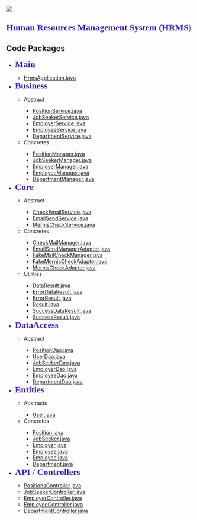 <img src="https://r.resimlink.com/3tyD.png"></img> 

<h2><font face="tahoma" size="5" color="#361ad6"> Human Resources Management System (HRMS) </font></h2>

<h2>Code Packages</h2>

<ul>
    <li><b><font face="tahoma" size="5" color="#361ad6"> Main </font></b></li>
        <ul>
            <li><a  target=”#361ad6” href='https://github.com/tubaaktas/HRMS/blob/master/src/main/java/kodlamaio/hrms/HrmsApplication.java'> HrmsApplication.java </a></li>
        </ul>
    <li><b><font face="tahoma" size="5" color="#361ad6"> Business </font></b></li>
        <ul>
            <li>Abstract</li>
                <ul>
                    <li><a target=”#361ad6” href="https://github.com/tubaaktas/HRMS/blob/master/src/main/java/kodlamaio/hrms/business/abstracts/PositionService.java">PositionService.java</a></li>
                    <li><a target=”#361ad6” href="https://github.com/tubaaktas/HRMS/blob/master/src/main/java/kodlamaio/hrms/business/abstracts/JobSeekerService.java">JobSeekerService.java</a></li>
                    <li><a target=”#361ad6” href="https://github.com/tubaaktas/HRMS/blob/master/src/main/java/kodlamaio/hrms/business/abstracts/EmployerService.java">EmployerService.java</a></li>
                    <li><a target=”#361ad6” href="https://github.com/tubaaktas/HRMS/blob/master/src/main/java/kodlamaio/hrms/business/abstracts/EmployeeService.java">EmployeeService.java</a></li>
                    <li><a target=”#361ad6” href="https://github.com/tubaaktas/HRMS/blob/master/src/main/java/kodlamaio/hrms/business/abstracts/DepartmentService.java">DepartmentService.java</a></li>
                </ul>
            <li>Concretes</li>
                <ul>
                    <li><a target=”#361ad6” href="https://github.com/tubaaktas/HRMS/blob/master/src/main/java/kodlamaio/hrms/business/concretes/PositionManager.java">PositionManager.java</a></li>
                    <li><a target=”#361ad6” href="https://github.com/tubaaktas/HRMS/blob/master/src/main/java/kodlamaio/hrms/business/concretes/JobSeekerManager.java">JobSeekerManager.java</a></li>
                    <li><a target=”#361ad6” href="https://github.com/tubaaktas/HRMS/blob/master/src/main/java/kodlamaio/hrms/business/concretes/EmployerManager.java">EmployerManager.java</a></li>
                    <li><a target=”#361ad6” href="https://github.com/tubaaktas/HRMS/blob/master/src/main/java/kodlamaio/hrms/business/concretes/EmployeeManager.java">EmployeeManager.java</a></li>
                    <li><a target=”#361ad6” href="https://github.com/tubaaktas/HRMS/blob/master/src/main/java/kodlamaio/hrms/business/concretes/DepartmentManager.java">DepartmentManager.java</a></li>
                </ul>
        </ul>
    <li><b><font face="tahoma" size="5" color="#361ad6"> Core </font></b></li>
    <ul>
        <li>Abstract</li>
        <ul>
            <li><a target=”#361ad6” href="https://github.com/tubaaktas/HRMS/blob/master/src/main/java/kodlamaio/hrms/core/abstracts/CheckEmailService.java">CheckEmailService.java</a></li>
            <li><a target=”#361ad6” href="https://github.com/tubaaktas/HRMS/blob/master/src/main/java/kodlamaio/hrms/core/abstracts/EmailSendService.java">EmailSendService.java</a></li>
            <li><a target=”#361ad6” href="https://github.com/tubaaktas/HRMS/blob/master/src/main/java/kodlamaio/hrms/core/abstracts/MernisCheckService.java">MernisCheckService.java</a></li>
        </ul>
        <li>Concretes</li>
        <ul>
            <li><a target=”#361ad6” href="https://github.com/tubaaktas/HRMS/blob/master/src/main/java/kodlamaio/hrms/core/concretes/CheckMailManager.java">CheckMailManager.java</a></li>
            <li><a target=”#361ad6” href="https://github.com/tubaaktas/HRMS/blob/master/src/main/java/kodlamaio/hrms/core/concretes/EmailSendManagerAdapter.java">EmailSendManagerAdapter.java</a></li>
            <li><a target=”#361ad6” href="https://github.com/tubaaktas/HRMS/blob/master/src/main/java/kodlamaio/hrms/core/concretes/FakeMailCheckManager.java">FakeMailCheckManager.java</a></li>
            <li><a target=”#361ad6” href="https://github.com/tubaaktas/HRMS/blob/master/src/main/java/kodlamaio/hrms/core/concretes/FakeMernisCheckAdapter.java">FakeMernisCheckAdapter.java</a></li>
            <li><a target=”#361ad6” href="https://github.com/tubaaktas/HRMS/blob/master/src/main/java/kodlamaio/hrms/core/concretes/MernisCheckAdapter.java">MernisCheckAdapter.java</a></li>
        </ul>
        <li>Utilities</li>
        <ul>
            <li><a target=”#361ad6” href="https://github.com/tubaaktas/HRMS/blob/master/src/main/java/kodlamaio/hrms/core/utilities/DataResult.java">DataResult.java</a></li>
            <li><a target=”#361ad6” href="https://github.com/tubaaktas/HRMS/blob/master/src/main/java/kodlamaio/hrms/core/utilities/ErrorDataResult.java">ErrorDataResult.java</a></li>
            <li><a target=”#361ad6” href="https://github.com/tubaaktas/HRMS/blob/master/src/main/java/kodlamaio/hrms/core/utilities/ErrorResult.java">ErrorResult.java</a></li>
            <li><a target=”#361ad6” href="https://github.com/tubaaktas/HRMS/blob/master/src/main/java/kodlamaio/hrms/core/utilities/Result.java">Result.java</a></li>
            <li><a target=”#361ad6” href="https://github.com/tubaaktas/HRMS/blob/master/src/main/java/kodlamaio/hrms/core/utilities/SuccessDataResult.java">SuccessDataResult.java</a></li>
            <li><a target=”#361ad6” href="https://github.com/tubaaktas/HRMS/blob/master/src/main/java/kodlamaio/hrms/core/utilities/SuccessResult.java">SuccessResult.java</a></li>
        </ul>
    </ul>
    <li><b><font face="tahoma" size="5" color="#361ad6"> DataAccess </font></b></li>
        <ul>
            <li>Abstract</li>
                <ul>
                    <li><a target=”#361ad6” href="https://github.com/tubaaktas/HRMS/blob/master/src/main/java/kodlamaio/hrms/dataaccess/abstracts/PositionDao.java">PositionDao.java</a></li>
                    <li><a target=”#361ad6” href="https://github.com/tubaaktas/HRMS/blob/master/src/main/java/kodlamaio/hrms/dataaccess/abstracts/UserDao.java">UserDao.java</a></li>
                    <li><a target=”#361ad6” href="https://github.com/tubaaktas/HRMS/blob/master/src/main/java/kodlamaio/hrms/dataaccess/abstracts/JobSeekerDao.java">JobSeekerDao.java</a></li>
                    <li><a target=”#361ad6” href="https://github.com/tubaaktas/HRMS/blob/master/src/main/java/kodlamaio/hrms/dataaccess/abstracts/EmployerDao.java">EmployerDao.java</a></li>
                    <li><a target=”#361ad6” href="https://github.com/tubaaktas/HRMS/blob/master/src/main/java/kodlamaio/hrms/dataaccess/abstracts/EmployeeDao.java">EmployeeDao.java</a></li>
                    <li><a target=”#361ad6” href="https://github.com/tubaaktas/HRMS/blob/master/src/main/java/kodlamaio/hrms/dataaccess/abstracts/DepartmentDao.java">DepartmentDao.java</a></li>
                </ul>
        </ul>
    <li><b><font face="tahoma" size="5" color="#361ad6"> Entities </font></b></li>
        <ul>
            <li>Abstracts</li>
            <ul>
                <li><a target=”#361ad6” href="https://github.com/tubaaktas/HRMS/blob/master/src/main/java/kodlamaio/hrms/entities/abstracts/User.java">User.java</a></li>
            </ul>
            <li>Concretes</li>
                <ul>
                    <li><a target=”#361ad6” href="https://github.com/tubaaktas/HRMS/blob/master/src/main/java/kodlamaio/hrms/entities/concretes/Position.java">Position.java</a></li>
                    <li><a target=”#361ad6”
                           href="https://github.com/tubaaktas/HRMS/blob/master/src/main/java/kodlamaio/hrms/entities/concretes/JobSeeker.java">JobSeeker.java</a></li>
                      <li><a target=”#361ad6”
                             href="https://github.com/tubaaktas/HRMS/blob/master/src/main/java/kodlamaio/hrms/entities/concretes/Employer.java">Employer.java</a></li>
                    <li><a target=”#361ad6” 
                           href="https://github.com/tubaaktas/HRMS/blob/master/src/main/java/kodlamaio/hrms/entities/concretes/Employee.java">Employee.java</a></li>
                     <li><a target=”#361ad6” 
                            href="https://github.com/tubaaktas/HRMS/blob/master/src/main/java/kodlamaio/hrms/entities/concretes/Employee.java">Employee.java</a></li>
                    <li><a target=”#361ad6” 
                            href="https://github.com/tubaaktas/HRMS/blob/master/src/main/java/kodlamaio/hrms/entities/concretes/Department.java">Department.java</a></li>
                </ul>
        </ul>   
<li><b><font face="tahoma" size="5" color="#361ad6"> API / Controllers </font></b></li>
        <ul>
            <li><a target=”#361ad6” href='https://github.com/tubaaktas/HRMS/blob/master/src/main/java/kodlamaio/hrms/api/controllers/PositionsController.java'> PositionsController.java </a></li>
            <li><a target=”#361ad6” href='https://github.com/tubaaktas/HRMS/blob/master/src/main/java/kodlamaio/hrms/api/controllers/JobSeekerController.java'> JobSeekerController.java </a></li>
            <li><a target=”#361ad6” href='https://github.com/tubaaktas/HRMS/blob/master/src/main/java/kodlamaio/hrms/api/controllers/EmployerController.java'> EmployerController.java </a></li>
            <li><a target=”#361ad6” href='https://github.com/tubaaktas/HRMS/blob/master/src/main/java/kodlamaio/hrms/api/controllers/EmployeeController.java'> EmployeeController.java </a></li>
            <li><a target=”#361ad6” href='https://github.com/tubaaktas/HRMS/blob/master/src/main/java/kodlamaio/hrms/api/controllers/DepartmentController.java'> DepartmentController.java </a></li>            
        </ul>
    </ul>

